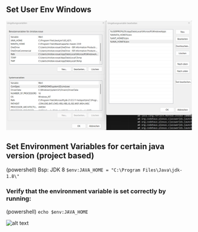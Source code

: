 ## Set User Env Windows

![alt text](image-3.png)

## Set Environment Variables for certain java version (project based)
(powershell) Bsp: JDK 8
```$env:JAVA_HOME = "C:\Program Files\Java\jdk-1.8\"```

### Verify that the environment variable is set correctly by running:
(powershell)
```echo $env:JAVA_HOME```

![alt text](image-4.png)